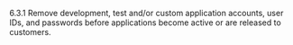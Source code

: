 6.3.1 Remove development, test and/or custom application accounts, user IDs, and passwords before applications become active or are released to customers. 